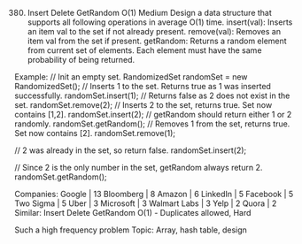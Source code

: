 380. Insert Delete GetRandom O(1)
Medium
Design a data structure that supports all following operations in average O(1) time.
insert(val): Inserts an item val to the set if not already present.
remove(val): Removes an item val from the set if present.
getRandom: Returns a random element from current set of elements. Each element must have the same probability of being returned.

Example:
// Init an empty set.
RandomizedSet randomSet = new RandomizedSet();
// Inserts 1 to the set. Returns true as 1 was inserted successfully.
randomSet.insert(1);
// Returns false as 2 does not exist in the set.
randomSet.remove(2);
// Inserts 2 to the set, returns true. Set now contains [1,2].
randomSet.insert(2);
// getRandom should return either 1 or 2 randomly.
randomSet.getRandom();
// Removes 1 from the set, returns true. Set now contains [2].
randomSet.remove(1);

// 2 was already in the set, so return false.
randomSet.insert(2);

// Since 2 is the only number in the set, getRandom always return 2.
randomSet.getRandom();

Companies: Google | 13 Bloomberg | 8 Amazon | 6 LinkedIn | 5 Facebook | 5 Two Sigma | 5 Uber | 3 Microsoft | 3 Walmart Labs | 3 Yelp | 2 Quora | 2
Similar: 
Insert Delete GetRandom O(1) - Duplicates allowed, Hard

Such a high frequency problem 
Topic: 
Array, hash table, design
